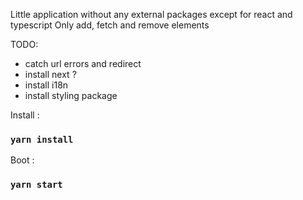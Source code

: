 Little application without any external packages except for react and typescript
Only add, fetch and remove elements

TODO:
- catch url errors and redirect
- install next ?
- install i18n
- install styling package

Install :

### `yarn install`

Boot :

### `yarn start`